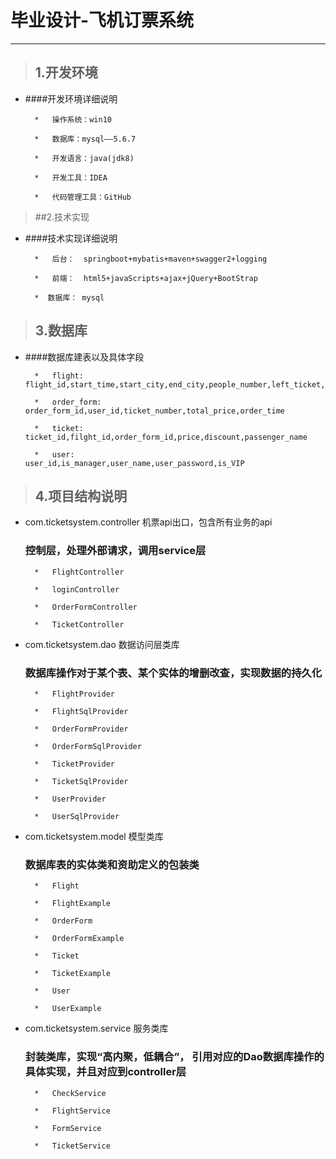 # 毕业设计-飞机订票系统

---

>## 1.开发环境
-
    ####开发环境详细说明

        
        *   操作系统：win10
        
        *   数据库：mysql——5.6.7
        
        *   开发语言：java(jdk8)
        
        *   开发工具：IDEA
        
        *   代码管理工具：GitHub

>##2.技术实现
-
    ####技术实现详细说明

    
        *   后台：  springboot+mybatis+maven+swagger2+logging 
        
        *   前端：  html5+javaScripts+ajax+jQuery+BootStrap  
        
        *  数据库： mysql 

>## 3.数据库
-
    ####数据库建表以及具体字段
        
        
        *   flight:       flight_id,start_time,start_city,end_city,people_number,left_ticket,ticket_price
        
        *   order_form:   order_form_id,user_id,ticket_number,total_price,order_time
        
        *   ticket:      ticket_id,filght_id,order_form_id,price,discount,passenger_name
        
        *   user:        user_id,is_manager,user_name,user_password,is_VIP

>## 4.项目结构说明
- com.ticketsystem.controller 机票api出口，包含所有业务的api
    
    ### 控制层，处理外部请求，调用service层
    
    
        *   FlightController
        
        *   loginController
        
        *   OrderFormController
        
        *   TicketController
        
- com.ticketsystem.dao 数据访问层类库   
    
    ### 数据库操作对于某个表、某个实体的增删改查，实现数据的持久化
        
        
        *   FlightProvider
        
        *   FlightSqlProvider
        
        *   OrderFormProvider
        
        *   OrderFormSqlProvider
        
        *   TicketProvider
            
        *   TicketSqlProvider
        
        *   UserProvider
        
        *   UserSqlProvider
       
        
- com.ticketsystem.model 模型类库

    ### 数据库表的实体类和资助定义的包装类
    
    
        *   Flight
           
        *   FlightExample
            
        *   OrderForm
           
        *   OrderFormExample
            
        *   Ticket
            
        *   TicketExample
            
        *   User
            
        *   UserExample
        
        
- com.ticketsystem.service 服务类库   

    ### 封装类库，实现“高内聚，低耦合”， 引用对应的Dao数据库操作的具体实现，并且对应到controller层
    
    
        *   CheckService
        
        *   FlightService
        
        *   FormService
        
        *   TicketService